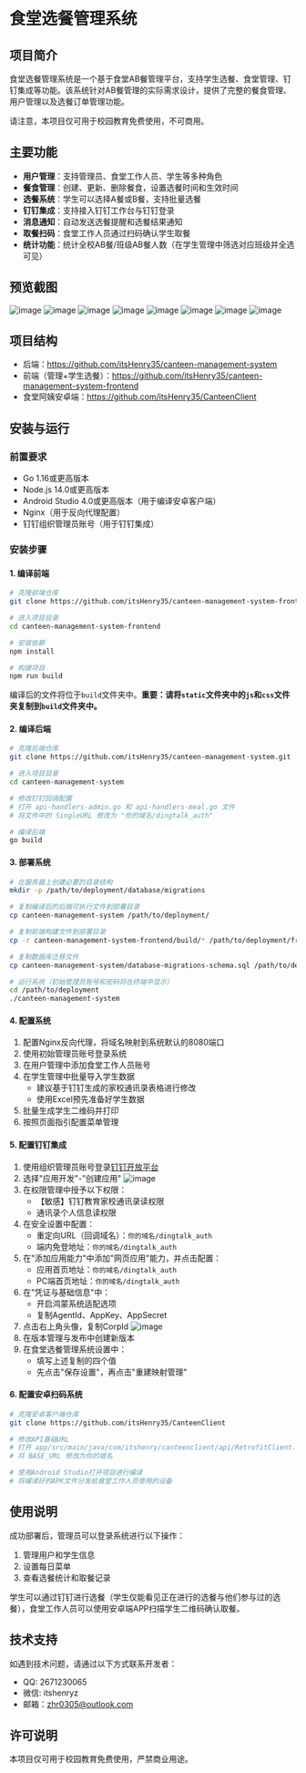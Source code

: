 # 食堂选餐管理系统

## 项目简介
食堂选餐管理系统是一个基于食堂AB餐管理平台，支持学生选餐、食堂管理、钉钉集成等功能。该系统针对AB餐管理的实际需求设计，提供了完整的餐食管理、用户管理以及选餐订单管理功能。

请注意，本项目仅可用于校园教育免费使用，不可商用。


## 主要功能
- **用户管理**：支持管理员、食堂工作人员、学生等多种角色
- **餐食管理**：创建、更新、删除餐食，设置选餐时间和生效时间
- **选餐系统**：学生可以选择A餐或B餐，支持批量选餐
- **钉钉集成**：支持接入钉钉工作台与钉钉登录
- **消息通知**：自动发送选餐提醒和选餐结果通知
- **取餐扫码**：食堂工作人员通过扫码确认学生取餐
- **统计功能**：统计全校AB餐/班级AB餐人数（在学生管理中筛选对应班级并全选可见）

## 预览截图
![image](https://github.com/user-attachments/assets/83cada5b-2f5b-405d-9bc4-dd127dd2ab09)
![image](https://github.com/user-attachments/assets/00b1b031-69d4-486d-af6b-1fec8124ec45)
![image](https://github.com/user-attachments/assets/0ba32d70-a374-408b-9aa6-556a36770475)
![image](https://github.com/user-attachments/assets/4dbd398b-c6cf-4adf-8aae-d97e8d2d977a)
![image](https://github.com/user-attachments/assets/d42dc2dc-210e-48d2-a11e-fd36ddf070ec)
![image](https://github.com/user-attachments/assets/32e2ede4-28b1-41cd-ac3c-4149bb71ec44)
![image](https://github.com/user-attachments/assets/da440e7a-c041-445f-b784-47e049a4dda7)
![image](https://github.com/user-attachments/assets/9c380655-2a09-4105-834e-e3fa4a04d75d)




## 项目结构
- 后端：https://github.com/itsHenry35/canteen-management-system
- 前端（管理+学生选餐）：https://github.com/itsHenry35/canteen-management-system-frontend
- 食堂阿姨安卓端：https://github.com/itsHenry35/CanteenClient

## 安装与运行

### 前置要求
- Go 1.16或更高版本
- Node.js 14.0或更高版本
- Android Studio 4.0或更高版本（用于编译安卓客户端）
- Nginx（用于反向代理配置）
- 钉钉组织管理员账号（用于钉钉集成）

### 安装步骤

#### 1. 编译前端
```bash
# 克隆前端仓库
git clone https://github.com/itsHenry35/canteen-management-system-frontend.git

# 进入项目目录
cd canteen-management-system-frontend

# 安装依赖
npm install

# 构建项目
npm run build
```

编译后的文件将位于`build`文件夹中。**重要：请将`static`文件夹中的`js`和`css`文件夹复制到`build`文件夹中。**

#### 2. 编译后端
```bash
# 克隆后端仓库
git clone https://github.com/itsHenry35/canteen-management-system.git

# 进入项目目录
cd canteen-management-system

# 修改钉钉回调配置
# 打开 api-handlers-admin.go 和 api-handlers-meal.go 文件
# 将文件中的 SingleURL 修改为 "你的域名/dingtalk_auth"

# 编译后端
go build
```

#### 3. 部署系统
```bash
# 在服务器上创建必要的目录结构
mkdir -p /path/to/deployment/database/migrations

# 复制编译后的后端可执行文件到部署目录
cp canteen-management-system /path/to/deployment/

# 复制前端构建文件到部署目录
cp -r canteen-management-system-frontend/build/* /path/to/deployment/frontend/

# 复制数据库迁移文件
cp canteen-management-system/database-migrations-schema.sql /path/to/deployment/database/migrations/

# 运行系统（初始管理员账号和密码将在终端中显示）
cd /path/to/deployment
./canteen-management-system
```

#### 4. 配置系统
1. 配置Nginx反向代理，将域名映射到系统默认的8080端口
2. 使用初始管理员账号登录系统
3. 在用户管理中添加食堂工作人员账号
4. 在学生管理中批量导入学生数据
   - 建议基于钉钉生成的家校通讯录表格进行修改
   - 使用Excel预先准备好学生数据
5. 批量生成学生二维码并打印
6. 按照页面指引配置菜单管理

#### 5. 配置钉钉集成
1. 使用组织管理员账号登录[钉钉开放平台](https://open-dev.dingtalk.com/)
2. 选择"应用开发"-"创建应用"
![image](https://github.com/user-attachments/assets/dd56bea2-72aa-490e-b161-8cd95a2e5ec3)
3. 在权限管理中授予以下权限：
   - 【敏感】钉钉教育家校通讯录读权限
   - 通讯录个人信息读权限
4. 在安全设置中配置：
   - 重定向URL（回调域名）：`你的域名/dingtalk_auth`
   - 端内免登地址：`你的域名/dingtalk_auth`
5. 在"添加应用能力"中添加"网页应用"能力，并点击配置：
   - 应用首页地址：`你的域名/dingtalk_auth`
   - PC端首页地址：`你的域名/dingtalk_auth`
6. 在"凭证与基础信息"中：
   - 开启鸿蒙系统适配选项
   - 复制AgentId、AppKey、AppSecret
7. 点击右上角头像，复制CorpId
![image](https://github.com/user-attachments/assets/32b50046-146e-4107-a6c5-2165e30b5d0f)
8. 在版本管理与发布中创建新版本
9. 在食堂选餐管理系统设置中：
   - 填写上述复制的四个值
   - 先点击"保存设置"，再点击"重建映射管理"

#### 6. 配置安卓扫码系统
```bash
# 克隆安卓客户端仓库
git clone https://github.com/itsHenry35/CanteenClient

# 修改API基础URL
# 打开 app/src/main/java/com/itshenry/canteenclient/api/RetrofitClient.kt
# 将 BASE_URL 修改为你的域名

# 使用Android Studio打开项目进行编译
# 将编译好的APK文件分发给食堂工作人员使用的设备
```

## 使用说明
成功部署后，管理员可以登录系统进行以下操作：
1. 管理用户和学生信息
2. 设置每日菜单
3. 查看选餐统计和取餐记录

学生可以通过钉钉进行选餐（学生仅能看见正在进行的选餐与他们参与过的选餐），食堂工作人员可以使用安卓端APP扫描学生二维码确认取餐。

## 技术支持
如遇到技术问题，请通过以下方式联系开发者：
- QQ: 2671230065 
- 微信: itshenryz 
- 邮箱：zhr0305@outlook.com

## 许可说明
本项目仅可用于校园教育免费使用，严禁商业用途。
